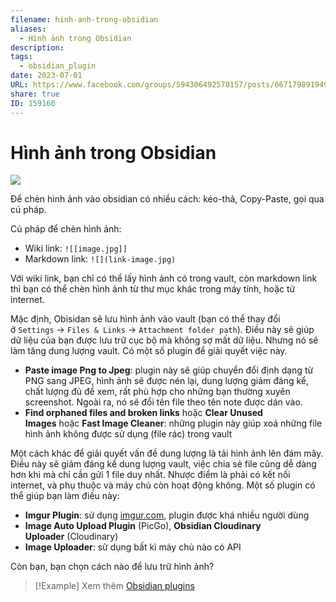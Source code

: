 ```yaml
---
filename: hinh-anh-trong-obsidian
aliases:
  - Hình ảnh trong Obsidian
description: 
tags:
  - obsidian_plugin
date: 2023-07-01
URL: https://www.facebook.com/groups/594306492570157/posts/667179891949483
share: true
ID: 159160
---
```


# Hình ảnh trong Obsidian
![](https://i.imgur.com/7WhyuWI.jpg)

Để chèn hình ảnh vào obsidian có nhiều cách: kéo-thả, Copy-Paste, gọi qua cú pháp.

Cú pháp để chèn hình ảnh:
- Wiki link: `![[image.jpg]]`
- Markdown link: `![](link-image.jpg)`

Với wiki link, bạn chỉ có thể lấy hình ảnh có trong vault, còn markdown link thì bạn có thể chèn hình ảnh từ thư mục khác trong máy tính, hoặc từ internet.

Mặc định, Obisidan sẽ lưu hình ảnh vào vault (bạn có thể thay đổi ở `Settings` → `Files & Links` → `Attachment folder path`). Điều này sẽ giúp dữ liệu của bạn được lưu trữ cục bộ mà không sợ mất dữ liệu. Nhưng nó sẽ làm tăng dung lượng vault. Có một số plugin để giải quyết việc này.

- **Paste image Png to Jpeg**: plugin này sẽ giúp chuyển đổi định dạng từ PNG sang JPEG, hình ảnh sẽ được nén lại, dung lượng giảm đáng kể, chất lượng đủ để xem, rất phù hợp cho những bạn thường xuyên screenshot. Ngoài ra, nó sẽ đổi tên file theo tên note được dán vào.
- **Find orphaned files and broken links** hoặc **Clear Unused Images** hoặc **Fast Image Cleaner**: những plugin này giúp xoá những file hình ảnh không được sử dụng (file rác) trong vault

Một cách khác để giải quyết vấn đề dung lượng là tải hình ảnh lên đám mây. Điều này sẽ giảm đáng kể dung lượng vault, việc chia sẻ file cũng dễ dàng hơn khi mà chỉ cần gửi 1 file duy nhất. Nhược điểm là phải có kết nối internet, và phụ thuộc và máy chủ còn hoạt động không. Một số plugin có thể giúp bạn làm điều này:

- **Imgur Plugin**: sử dụng [imgur.com](https://imgur.com/?fbclid=IwAR2wco-Esxms5zByZNGRnvFG7CDA7i80wiVnnFBiOo6fezEGnEwMr23eSZ0), plugin được khá nhiều người dùng
- **Image Auto Upload Plugin** (PicGo), **Obsidian Cloudinary Uploader** (Cloudinary)
- **Image Uploader**: sử dụng bất kì máy chủ nào có API

Còn bạn, bạn chọn cách nào để lưu trữ hình ảnh?


> [!Example] Xem thêm
> [Obsidian plugins](./obsidian-plugins.md)